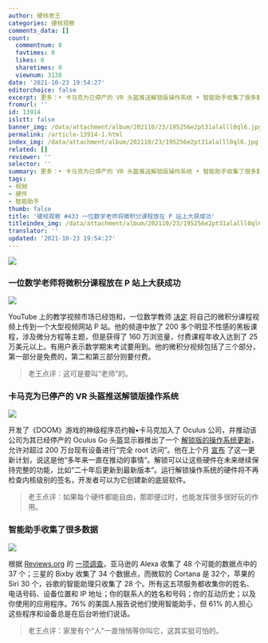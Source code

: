 ```yaml
---
author: 硬核老王
categories: 硬核观察
comments_data: []
count:
  commentnum: 0
  favtimes: 0
  likes: 0
  sharetimes: 0
  viewnum: 3138
date: '2021-10-23 19:54:27'
editorchoice: false
excerpt: 更多：• 卡马克为已停产的 VR 头盔推送解锁版操作系统 • 智能助手收集了很多数据
fromurl: ''
id: 13914
islctt: false
banner_img: /data/attachment/album/202110/23/195256e2pt31alalll0ql6.jpg
permalink: /article-13914-1.html
index_img: /data/attachment/album/202110/23/195256e2pt31alalll0ql6.jpg
related: []
reviewer: ''
selector: ''
summary: 更多：• 卡马克为已停产的 VR 头盔推送解锁版操作系统 • 智能助手收集了很多数据
tags:
- 视频
- 硬件
- 智能助手
thumb: false
title: '硬核观察 #433 一位数学老师将微积分课程放在 P 站上大获成功'
titleindex_img: /data/attachment/album/202110/23/195256e2pt31alalll0ql6.jpg
translator: ''
updated: '2021-10-23 19:54:27'
---
```


![](/data/attachment/album/202110/23/195256e2pt31alalll0ql6.jpg)


### 一位数学老师将微积分课程放在 P 站上大获成功


![](/data/attachment/album/202110/23/195319kpipyi1i21i7yqql.jpg)


YouTube 上的教学视频市场已经饱和，一位数学教师 [决定](https://boingboing.net/2021/10/22/this-math-teacher-puts-calculus-lessons-on-pornhub.html) 将自己的微积分课程视频上传到一个大型视频网站 P 站。他的频道中放了 200 多个明显不性感的黑板课程，涉及微分方程等主题，但是获得了 160 万浏览量，付费课程年收入达到了 25 万美元以上。有用户表示数学期末考试要用到。他的微积分视频包括了三个部分，第一部分是免费的，第二和第三部分则要付费。



> 
> 老王点评：这可是要叫“老师”的。
> 
> 
> 


### 卡马克为已停产的 VR 头盔推送解锁版操作系统


![](/data/attachment/album/202110/23/195331yf05x72zccopmern.jpg)


开发了《DOOM》游戏的神级程序员约翰•卡马克加入了 Oculus 公司，并推动该公司为其已经停产的 Oculus Go 头盔显示器推出了一个 [解锁版的操作系统更新](https://arstechnica.com/gaming/2021/10/john-carmack-pushes-out-unlocked-os-for-defunct-oculus-go-headset/)，允许对超过 200 万台现有设备进行“完全 root 访问”。他在上个月 [宣布](https://twitter.com/ID_AA_Carmack/status/1441496416463904768) 了这一更新计划，说这是他“多年来一直在推动的事情”。解锁可以让这些硬件在未来继续保持完整的功能，比如“二十年后更新到最新版本”。运行解锁操作系统的硬件将不再检查内核级别的签名，开发者可以为它创建新的底层软件。



> 
> 老王点评：如果每个硬件都能自由，那即便过时，也能发挥很多很好玩的作用。
> 
> 
> 


### 智能助手收集了很多数据


![](/data/attachment/album/202110/23/195354qflh9hh3hh9kfuz3.jpg)


根据 [Reviews.org](http://reviews.org/) 的 [一项调查](https://www.reviews.org/home-security/smart-assistant-privacy-what-data-is-collected-and-how-to-protect-yourself/)，亚马逊的 Alexa 收集了 48 个可能的数据点中的 37 个；三星的 Bixby 收集了 34 个数据点，而微软的 Cortana 是 32个，苹果的 Siri 30 个，谷歌的智能助理只收集了 28 个。所有这五项服务都收集你的姓名、电话号码、设备位置和 IP 地址；你的联系人的姓名和号码；你的互动历史；以及你使用的应用程序。76% 的美国人报告说他们使用智能助手，但 61% 的人担心这些程序和设备总是在后台听他们说话。



> 
> 老王点评：家里有个“人”一直悄悄等你叫它，这其实挺可怕的。
> 
> 
>